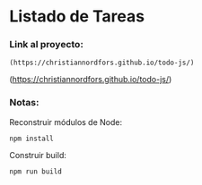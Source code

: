  # Listado de Tareas

### Link al proyecto:
```
(https://christiannordfors.github.io/todo-js/)
```
(https://christiannordfors.github.io/todo-js/)

 ### Notas:
 Reconstruir módulos de Node:
 ```
 npm install
 ```

 Construir build:
 ```
 npm run build
 ```

